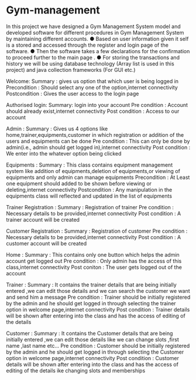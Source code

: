 # Gym-management
In this project we have designed a Gym Management System model and developed software for different procedures in Gym Management System by maintaining different accounts.
● Based on user information given it self is a stored and accessed through the register and login page of the
software.
● Then the software takes a few declarations for the confirmation to proceed further to the main page .
● For storing the transactions and history we will be using database technology (Array list is used in this
project) and java collection frameworks (For GUI etc.)

Welcome:
Summary : gives us option that which user is being logged in
Precondition : Should select any one of the option,internet connectivity
Postcondition : Gives the user access to the login page

Authorised login:
Summary: login into your account
Pre condition : Account should already exist,internet connectivity
Post condition : Access to our account

Admin :
Summary : Gives us 4 options like home,trainer,equipments,customer in which registration or addition of
the users and equipments can be done
Pre condition : This can only be done by admin(i.e., admin should get logged in),internet connectivity
Post condition : We enter into the whatever option being clicked

Equipments :
Summary : This class contains equipment management system like addition of equipments,deletion of
equipments,or viewing of equipments and only admin can manage equipments
Precondition : At Least one equipment should added to be shown before viewing or deleting,internet
connectivity
Postcondition : Any manipulation in the equipments class will reflected and updated in the list of equipments

Trainer Registration :
Summary : Registration of trainer
Pre condition : Necessary details to be provided,internet connectivity
Post condition : A trainer account will be created

Customer Registration :
Summary : Registration of customer
Pre condition : Necessary details to be provided,internet connectivity
Post condition : A customer account will be created

Home :
Summary : This contains only one button which helps the admin account get logged out
Pre condition : Only admin has the access of this class,internet connectivity
Post coniton : The user gets logged out of the account

Trainer :
Summary : It contains the trainer details that are being initially entered ,we can edit those details and we can
search the customer we want and send him a message
Pre condition : Trainer should be initially registered by the admin and he should get logged in through selecting the
trainer option in welcome page,internet connectivity
Post condition : Trainer details will be shown after entering into the class and has the access of editing of the
details

Customer :
Summary : It contains the Customer details that are being initially entered ,we can edit those details like we can
change slots ,first name ,last name etc…
Pre condition : Customer should be initially registered by the admin and he should get logged in through selecting
the Customer option in welcome page,internet connectivity
Post condition : Customer details will be shown after entering into the class and has the access of editing of the
details ike changing slots and memberships
